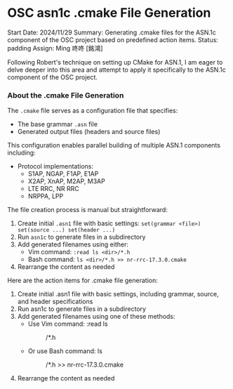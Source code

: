 # OSC asn1c .cmake File Generation

Start Date: 2024/11/29
Summary: Generating .cmake files for the ASN.1c component of the OSC project based on predefined action items.
Status: padding
Assign: Ming 咚咚 [銘鴻]

<aside>

Following Robert's technique on setting up CMake for ASN.1, I am eager to delve deeper into this area and attempt to apply it specifically to the ASN.1c component of the OSC project.

</aside>

### About the .cmake File Generation

The `.cmake` file serves as a configuration file that specifies:

- The base grammar `.asn` file
- Generated output files (headers and source files)

This configuration enables parallel building of multiple ASN.1 components including:

- Protocol implementations:
    - S1AP, NGAP, F1AP, E1AP
    - X2AP, XnAP, M2AP, M3AP
    - LTE RRC, NR RRC
    - NRPPA, LPP

The file creation process is manual but straightforward:

1. Create initial `.asn1` file with basic settings:
`set(grammar <file>)
set(source ...)
set(header ...)`
2. Run `asn1c` to generate files in a subdirectory
3. Add generated filenames using either:
    - Vim command: `:read ls <dir>/*.h`
    - Bash command: `ls <dir>/*.h >> nr-rrc-17.3.0.cmake`
4. Rearrange the content as needed

Here are the action items for .cmake file generation:

1. Create initial .asn1 file with basic settings, including grammar, source, and header specifications
2. Run asn1c to generate files in a subdirectory
3. Add generated filenames using one of these methods:
    - Use Vim command: :read ls <dir>/*.h
    - Or use Bash command: ls <dir>/*.h >> nr-rrc-17.3.0.cmake
4. Rearrange the content as needed